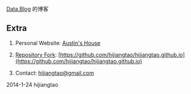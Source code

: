 [Data.Blog](http://hijiangtao.github.io) 的博客

## Extra

1. Personal Website: [Austin's House](http://hijiangtao.weebly.com)

2. [Repository Fork](https://github.com/hijiangtao/hijiangtao.github.io/fork): [https://github.com/hijiangtao/hijiangtao.github.io](https://github.com/hijiangtao/hijiangtao.github.io)

3. Contact: [hijiangtao@gmail.com](mailto:hijiangtao@gmail.com)

2014-1-24
hijiangtao
